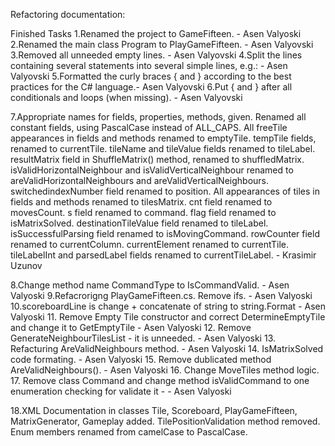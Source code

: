 Refactoring documentation:

Finished Tasks
1.Renamed the project to GameFifteen.							- Asen Valyoski
2.Renamed the main class Program to PlayGameFifteen. 				 	-  Asen Valyovski
3.Removed all unneeded empty lines.  							- Asen Valyovski
4.Split the lines containing several statements into several simple lines, e.g.:	-  Asen Valyovski
5.Formatted the curly braces { and } according to the best practices for the C# language.-  Asen Valyovski
6.Put { and } after all conditionals and loops (when missing).				-  Asen Valyovski

7.Appropriate names for fields, properties, methods, given. Renamed all constant fields, using PascalCase 
instead of ALL_CAPS. All freeTile appearances in fields and methods renamed to emptyTile. tempTile fields,
renamed to currentTile. tileName and tileValue fields renamed to tileLabel. resultMatrix field in ShuffleMatrix() 
method, renamed to shuffledMatrix. isValidHorizontalNeighbour and isValidVerticalNeighbour renamed to 
areValidHorizontalNeighbours and areValidVerticalNeighbours. switchedindexNumber field renamed to position. All 
appearances of tiles in fields and methods renamed to tilesMatrix. cnt field renamed to movesCount. s field renamed
to command. flag field renamed to isMatrixSolved. destinationTileValue field renamed to tileLabel. isSuccessfulParsing
field renamed to isMovingCommand. rowCounter field renamed to currentColumn. currentElement renamed to currentTile. 
tileLabelInt and parsedLabel fields renamed to currentTileLabel.  			-  Krasimir Uzunov

8.Change method name CommandType to IsCommandValid.					- Asen Valyoski
9.Refacrorigng PlayGameFifteen.cs. Remove ifs.						- Asen Valyoski
10.scoreboardLine is change + concatenate of string to string.Format			- Asen Valyoski
11. Remove Empty Tile constructor and correct DetermineEmptyTile and change it to GetEmptyTile - Asen Valyoski
12. Remove GenerateNeighbourTilesList - it is unneeded.					- Asen Valyoski
13. Refacturing AreValidNeighbours method.						- Asen Valyoski
14. IsMatrixSolved code formating.							- Asen Valyoski
15. Remove dublicated method AreValidNeighbours().					- Asen Valyoski
16. Change MoveTiles method logic.
17. Remove class Command and change method isValidCommand to one enumeration checking for validate it - - Asen Valyoski

18.XML Documentation in classes Tile, Scoreboard, PlayGameFifteen, MatrixGenerator, Gameplay added. 
TilePositionValidation method removed. Enum members renamed from camelCase to PascalCase.


